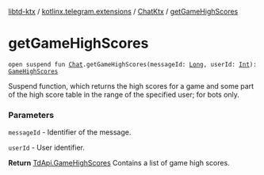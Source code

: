 [libtd-ktx](../../index.md) / [kotlinx.telegram.extensions](../index.md) / [ChatKtx](index.md) / [getGameHighScores](./get-game-high-scores.md)

# getGameHighScores

`open suspend fun `[`Chat`](https://tdlibx.github.io/td/docs/org/drinkless/td/libcore/telegram/TdApi.Chat.html)`.getGameHighScores(messageId: `[`Long`](https://kotlinlang.org/api/latest/jvm/stdlib/kotlin/-long/index.html)`, userId: `[`Int`](https://kotlinlang.org/api/latest/jvm/stdlib/kotlin/-int/index.html)`): `[`GameHighScores`](https://tdlibx.github.io/td/docs/org/drinkless/td/libcore/telegram/TdApi.GameHighScores.html)

Suspend function, which returns the high scores for a game and some part of the high score
table in the range of the specified user; for bots only.

### Parameters

`messageId` - Identifier of the message.

`userId` - User identifier.

**Return**
[TdApi.GameHighScores](https://tdlibx.github.io/td/docs/org/drinkless/td/libcore/telegram/TdApi.GameHighScores.html) Contains a list of game high scores.

